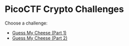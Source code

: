 # PicoCTF Crypto Challenges

Choose a challenge:

- [Guess My Cheese (Part 1)](GMC1.md)
- [Guess My Cheese (Part 2)](GGMC2.md)

